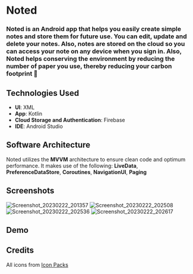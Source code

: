 # Noted
### Noted is an Android app that helps you easily create simple notes and store them for future use. You can edit, update and delete your notes. Also, notes are stored on the cloud so you can access your note on any device when you sign in. Also, **Noted** helps conserving the environment by reducing the number of paper you use, thereby reducing your carbon footprint 🌳

## Technologies Used
- **UI**: XML
- **App**: Kotlin
- **Cloud Storage and Authentication**: Firebase
- **IDE**: Android Studio

## Software Architecture
Noted utilizes the **MVVM** architecture to ensure clean code and optimum performance. It makes use of the following: **LiveData**, **PreferenceDataStore**, **Coroutines**, **NavigationUI**, **Paging**

## Screenshots
![Screenshot_20230222_201357](https://user-images.githubusercontent.com/60087143/220746237-60de618f-31ff-4c38-91c3-e50add5b66b8.png)
![Screenshot_20230222_202508](https://user-images.githubusercontent.com/60087143/220746317-a0787bd2-8683-4140-a1cb-066ae53d732d.png)
![Screenshot_20230222_202536](https://user-images.githubusercontent.com/60087143/220746371-8d6005d8-bd10-4551-9bf4-a3221b57e6d4.png)
![Screenshot_20230222_202617](https://user-images.githubusercontent.com/60087143/220746428-1389195b-b81c-4b61-8a4a-91e10ac49cb3.png)

## Demo

## Credits
All icons from [Icon Packs](https://www.iconpacks.com)


